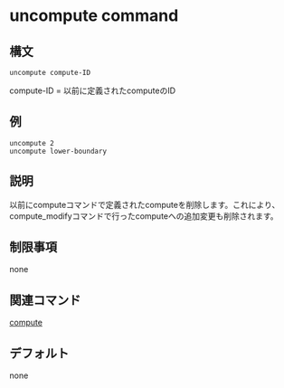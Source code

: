 # uncompute command

## 構文
```
uncompute compute-ID
```
compute-ID = 以前に定義されたcomputeのID

## 例
```
uncompute 2
uncompute lower-boundary
```

## 説明
以前にcomputeコマンドで定義されたcomputeを削除します。これにより、compute_modifyコマンドで行ったcomputeへの追加変更も削除されます。

## 制限事項
none

## 関連コマンド
[compute]()

## デフォルト
none
